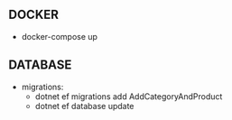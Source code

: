 ## DOCKER

- docker-compose up

## DATABASE

- migrations:
  - dotnet ef migrations add AddCategoryAndProduct
  - dotnet ef database update
